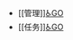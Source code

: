 - [[管理]][♿GO](https://github.com/FourteenD/Note/blob/main/待办/管理.md)
- [[任务]][♿GO](https://github.com/FourteenD/Note/blob/main/待办/任务.md)
